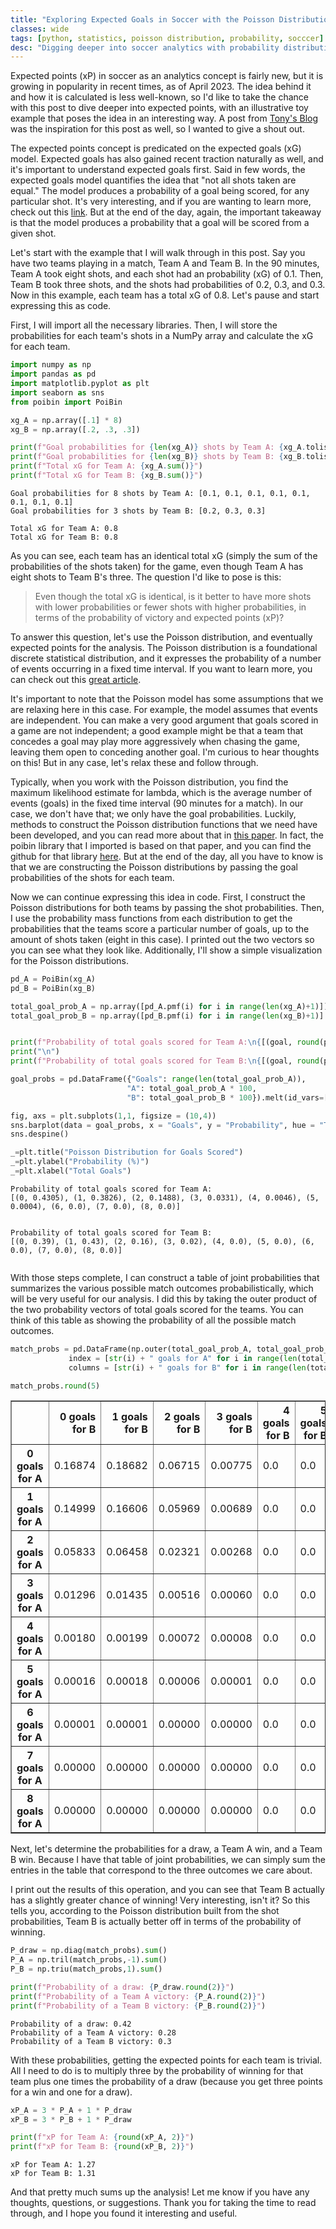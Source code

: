 ```yaml
---
title: "Exploring Expected Goals in Soccer with the Poisson Distribution"
classes: wide
tags: [python, statistics, poisson distribution, probability, socccer]
desc: "Digging deeper into soccer analytics with probability distributions"
---
```


Expected points (xP) in soccer as an analytics concept is fairly new, but it is growing in popularity in recent times, as of April 2023. The idea behind it and how it is calculated is less well-known, so I'd like to take the chance with this post to dive deeper into expected points, with an illustrative toy example that poses the idea in an interesting way. A post from [Tony's Blog](https://tonyelhabr.rbind.io/posts/epl-xpts-simulation-1/#fn3) was the inspiration for this post as well, so I wanted to give a shout out.

The expected points concept is predicated on the expected goals (xG) model. Expected goals has also gained recent traction naturally as well, and it's important to understand expected goals first. Said in few words, the expected goals model quantifies the idea that "not all shots taken are equal." The model produces a probability of a goal being scored, for any particular shot. It's very interesting, and if you are wanting to learn more, check out this [link](https://statsbomb.com/soccer-metrics/expected-goals-xg-explained/). But at the end of the day, again, the important takeaway is that the model produces a probability that a goal will be scored from a given shot.

Let's start with the example that I will walk through in this post. Say you have two teams playing in a match, Team A and Team B. In the 90 minutes, Team A took eight shots, and each shot had an probability (xG) of 0.1. Then, Team B took three shots, and the shots had probabilities of 0.2, 0.3, and 0.3. Now in this example, each team has a total xG of 0.8. Let's pause and start expressing this as code.

First, I will import all the necessary libraries. Then, I will store the probabilities for each team's shots in a NumPy array and calculate the xG for each team.


```python
import numpy as np
import pandas as pd
import matplotlib.pyplot as plt
import seaborn as sns
from poibin import PoiBin
```


```python
xg_A = np.array([.1] * 8)
xg_B = np.array([.2, .3, .3])

print(f"Goal probabilities for {len(xg_A)} shots by Team A: {xg_A.tolist()}")
print(f"Goal probabilities for {len(xg_B)} shots by Team B: {xg_B.tolist()}\n")
print(f"Total xG for Team A: {xg_A.sum()}")
print(f"Total xG for Team B: {xg_B.sum()}")
```

    Goal probabilities for 8 shots by Team A: [0.1, 0.1, 0.1, 0.1, 0.1, 0.1, 0.1, 0.1]
    Goal probabilities for 3 shots by Team B: [0.2, 0.3, 0.3]
    
    Total xG for Team A: 0.8
    Total xG for Team B: 0.8


As you can see, each team has an identical total xG (simply the sum of the probabilities of the shots taken) for the game, even though Team A has eight shots to Team B's three. The question I'd like to pose is this:

> Even though the total xG is identical, is it better to have more shots with lower probabilities or fewer shots with higher probabilities, in terms of the probability of victory and expected points (xP)?

To answer this question, let's use the Poisson distribution, and eventually expected points for the analysis. The Poisson distribution is a foundational discrete statistical distribution, and it expresses the probability of a number of events occurring in a fixed time interval. If you want to learn more, you can check out this [great article](https://towardsdatascience.com/poisson-distribution-intuition-and-derivation-1059aeab90d).

It's important to note that the Poisson model has some assumptions that we are relaxing here in this case. For example, the model assumes that events are independent. You can make a very good argument that goals scored in a game are not independent; a good example might be that a team that concedes a goal may play more aggressively when chasing the game, leaving them open to conceding another goal. I'm curious to hear thoughts on this! But in any case, let's relax these and follow through.

Typically, when you work with the Poisson distribution, you find the maximum likelihood estimate for lambda, which is the average number of events (goals) in the fixed time interval (90 minutes for a match). In our case, we don't have that; we only have the goal probabilities. Luckily, methods to construct the Poisson distribution functions that we need have been developed, and you can read more about that in [this paper](https://www.researchgate.net/profile/Yili-Hong/publication/257017356_On_computing_the_distribution_function_for_the_Poisson_binomial_distribution/links/5a02feebaca2720c32650fb3/On-computing-the-distribution-function-for-the-Poisson-binomial-distribution.pdf). In fact, the poibin library that I imported is based on that paper, and you can find the github for that library [here](https://github.com/tsakim/poibin). But at the end of the day, all you have to know is that we are constructing the Poisson distributions by passing the goal probabilities of the shots for each team.

Now we can continue expressing this idea in code. First, I construct the Poisson distributions for both teams by passing the shot probabilities. Then, I use the probability mass functions from each distribution to get the probabilities that the teams score a particular number of goals, up to the amount of shots taken (eight in this case). I printed out the two vectors so you can see what they look like. Additionally, I'll show a simple visualization for the Poisson distributions.


```python
pd_A = PoiBin(xg_A)
pd_B = PoiBin(xg_B)

total_goal_prob_A = np.array([pd_A.pmf(i) for i in range(len(xg_A)+1)])
total_goal_prob_B = np.array([pd_B.pmf(i) for i in range(len(xg_B)+1)] + [0] * (len(xg_A) - len(xg_B)))


print(f"Probability of total goals scored for Team A:\n{[(goal, round(prob,4)) for goal, prob in enumerate(total_goal_prob_A)]}")
print("\n")
print(f"Probability of total goals scored for Team B:\n{[(goal, round(prob,2)) for goal, prob in enumerate(total_goal_prob_B)]}\n\n")

goal_probs = pd.DataFrame({"Goals": range(len(total_goal_prob_A)),
                          "A": total_goal_prob_A * 100,
                          "B": total_goal_prob_B * 100}).melt(id_vars=["Goals"], var_name="Team", value_name="Probability")

fig, axs = plt.subplots(1,1, figsize = (10,4))
sns.barplot(data = goal_probs, x = "Goals", y = "Probability", hue = "Team", palette = ['r', 'b'], alpha = 0.8)
sns.despine()

_=plt.title("Poisson Distribution for Goals Scored")
_=plt.ylabel("Probability (%)")
_=plt.xlabel("Total Goals")
```

    Probability of total goals scored for Team A:
    [(0, 0.4305), (1, 0.3826), (2, 0.1488), (3, 0.0331), (4, 0.0046), (5, 0.0004), (6, 0.0), (7, 0.0), (8, 0.0)]
    
    
    Probability of total goals scored for Team B:
    [(0, 0.39), (1, 0.43), (2, 0.16), (3, 0.02), (4, 0.0), (5, 0.0), (6, 0.0), (7, 0.0), (8, 0.0)]
    
    



    
<img src="{{ site.url }}{{ site.baseurl }}/images/poisson/poisson.png" alt="">
    


With those steps complete, I can construct a table of joint probabilities that summarizes the various possible match outcomes probabilistically, which will be very useful for our analysis. I did this by taking the outer product of the two probability vectors of total goals scored for the teams. You can think of this table as showing the probability of all the possible match outcomes.


```python
match_probs = pd.DataFrame(np.outer(total_goal_prob_A, total_goal_prob_B), 
             index = [str(i) + " goals for A" for i in range(len(total_goal_prob_A))], 
             columns = [str(i) + " goals for B" for i in range(len(total_goal_prob_B))])

match_probs.round(5)
```




<div>
<style scoped>
    .dataframe tbody tr th:only-of-type {
        vertical-align: middle;
    }

    .dataframe tbody tr th {
        vertical-align: top;
    }

    .dataframe thead th {
        text-align: right;
    }
</style>
<table border="1" class="dataframe">
  <thead>
    <tr style="text-align: right;">
      <th></th>
      <th>0 goals for B</th>
      <th>1 goals for B</th>
      <th>2 goals for B</th>
      <th>3 goals for B</th>
      <th>4 goals for B</th>
      <th>5 goals for B</th>
      <th>6 goals for B</th>
      <th>7 goals for B</th>
      <th>8 goals for B</th>
    </tr>
  </thead>
  <tbody>
    <tr>
      <th>0 goals for A</th>
      <td>0.16874</td>
      <td>0.18682</td>
      <td>0.06715</td>
      <td>0.00775</td>
      <td>0.0</td>
      <td>0.0</td>
      <td>0.0</td>
      <td>0.0</td>
      <td>0.0</td>
    </tr>
    <tr>
      <th>1 goals for A</th>
      <td>0.14999</td>
      <td>0.16606</td>
      <td>0.05969</td>
      <td>0.00689</td>
      <td>0.0</td>
      <td>0.0</td>
      <td>0.0</td>
      <td>0.0</td>
      <td>0.0</td>
    </tr>
    <tr>
      <th>2 goals for A</th>
      <td>0.05833</td>
      <td>0.06458</td>
      <td>0.02321</td>
      <td>0.00268</td>
      <td>0.0</td>
      <td>0.0</td>
      <td>0.0</td>
      <td>0.0</td>
      <td>0.0</td>
    </tr>
    <tr>
      <th>3 goals for A</th>
      <td>0.01296</td>
      <td>0.01435</td>
      <td>0.00516</td>
      <td>0.00060</td>
      <td>0.0</td>
      <td>0.0</td>
      <td>0.0</td>
      <td>0.0</td>
      <td>0.0</td>
    </tr>
    <tr>
      <th>4 goals for A</th>
      <td>0.00180</td>
      <td>0.00199</td>
      <td>0.00072</td>
      <td>0.00008</td>
      <td>0.0</td>
      <td>0.0</td>
      <td>0.0</td>
      <td>0.0</td>
      <td>0.0</td>
    </tr>
    <tr>
      <th>5 goals for A</th>
      <td>0.00016</td>
      <td>0.00018</td>
      <td>0.00006</td>
      <td>0.00001</td>
      <td>0.0</td>
      <td>0.0</td>
      <td>0.0</td>
      <td>0.0</td>
      <td>0.0</td>
    </tr>
    <tr>
      <th>6 goals for A</th>
      <td>0.00001</td>
      <td>0.00001</td>
      <td>0.00000</td>
      <td>0.00000</td>
      <td>0.0</td>
      <td>0.0</td>
      <td>0.0</td>
      <td>0.0</td>
      <td>0.0</td>
    </tr>
    <tr>
      <th>7 goals for A</th>
      <td>0.00000</td>
      <td>0.00000</td>
      <td>0.00000</td>
      <td>0.00000</td>
      <td>0.0</td>
      <td>0.0</td>
      <td>0.0</td>
      <td>0.0</td>
      <td>0.0</td>
    </tr>
    <tr>
      <th>8 goals for A</th>
      <td>0.00000</td>
      <td>0.00000</td>
      <td>0.00000</td>
      <td>0.00000</td>
      <td>0.0</td>
      <td>0.0</td>
      <td>0.0</td>
      <td>0.0</td>
      <td>0.0</td>
    </tr>
  </tbody>
</table>
</div>



Next, let's determine the probabilities for a draw, a Team A win, and a Team B win. Because I have that table of joint probabilities, we can simply sum the entries in the table that correspond to the three outcomes we care about.

I print out the results of this operation, and you can see that Team B actually has a slightly greater chance of winning! Very interesting, isn't it? So this tells you, according to the Poisson distribution built from the shot probabilities, Team B is actually better off in terms of the probability of winning.


```python
P_draw = np.diag(match_probs).sum()
P_A = np.tril(match_probs,-1).sum()
P_B = np.triu(match_probs,1).sum()

print(f"Probability of a draw: {P_draw.round(2)}")
print(f"Probability of a Team A victory: {P_A.round(2)}")
print(f"Probability of a Team B victory: {P_B.round(2)}")
```

    Probability of a draw: 0.42
    Probability of a Team A victory: 0.28
    Probability of a Team B victory: 0.3


With these probabilities, getting the expected points for each team is trivial. All I need to do is to multiply three by the probability of winning for that team plus one times the probability of a draw (because you get three points for a win and one for a draw).


```python
xP_A = 3 * P_A + 1 * P_draw
xP_B = 3 * P_B + 1 * P_draw

print(f"xP for Team A: {round(xP_A, 2)}")
print(f"xP for Team B: {round(xP_B, 2)}")
```

    xP for Team A: 1.27
    xP for Team B: 1.31


And that pretty much sums up the analysis! Let me know if you have any thoughts, questions, or suggestions. Thank you for taking the time to read through, and I hope you found it interesting and useful.
